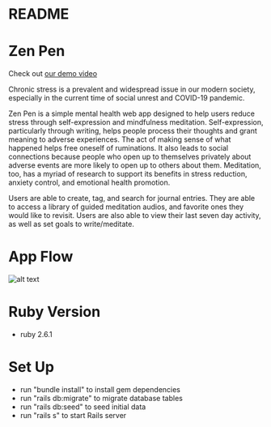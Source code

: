 # README

# Zen Pen
Check out [our demo video](https://www.youtube.com/watch?v=2fVkiududa8)

Chronic stress is a prevalent and widespread issue in our modern society, especially in the current time of social unrest and COVID-19 pandemic. 

Zen Pen is a simple mental health web app designed to help users reduce stress through self-expression and mindfulness meditation. Self-expression, particularly through writing, helps people process their thoughts and grant meaning to adverse experiences. The act of making sense of what happened helps free oneself of ruminations. It also leads to social connections because people who open up to themselves privately about adverse events are more likely to open up to others about them. Meditation, too, has a myriad of research to support its benefits in stress reduction, anxiety control, and emotional health promotion.

Users are able to create, tag, and search for journal entries. They are able to access a library of guided meditation audios, and favorite ones they would like to revisit. Users are also able to view their last seven day activity, as well as set goals to write/meditate.

# App Flow
![alt text](https://ibb.co/JkzXrvR)


# Ruby Version
- ruby 2.6.1

# Set Up
- run "bundle install" to install gem dependencies
- run "rails db:migrate" to migrate database tables
- run "rails db:seed" to seed initial data
- run "rails s" to start Rails server
